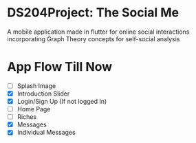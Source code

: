 # DS204Project: The Social Me
A mobile application made in flutter for online social interactions incorporating Graph Theory concepts for self-social analysis

# App Flow Till Now
- [ ] Splash Image 
- [X] Introduction Slider
- [X] Login/Sign Up (If not logged In)
- [ ] Home Page
- [ ] Riches
- [X] Messages
- [X] Individual Messages
